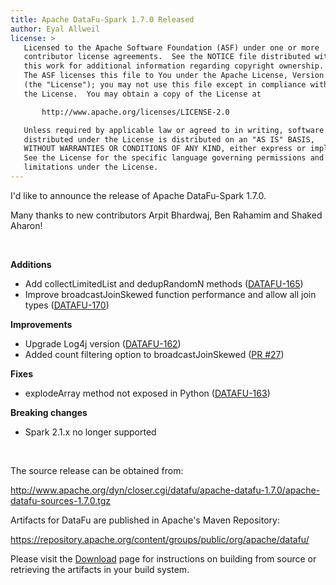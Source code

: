 ```yaml
---
title: Apache DataFu-Spark 1.7.0 Released
author: Eyal Allweil
license: >
   Licensed to the Apache Software Foundation (ASF) under one or more
   contributor license agreements.  See the NOTICE file distributed with
   this work for additional information regarding copyright ownership.
   The ASF licenses this file to You under the Apache License, Version 2.0
   (the "License"); you may not use this file except in compliance with
   the License.  You may obtain a copy of the License at

       http://www.apache.org/licenses/LICENSE-2.0

   Unless required by applicable law or agreed to in writing, software
   distributed under the License is distributed on an "AS IS" BASIS,
   WITHOUT WARRANTIES OR CONDITIONS OF ANY KIND, either express or implied.
   See the License for the specific language governing permissions and
   limitations under the License.
---
```


I'd like to announce the release of Apache DataFu-Spark 1.7.0.

Many thanks to new contributors Arpit Bhardwaj, Ben Rahamim and Shaked Aharon! 

<br>

**Additions**

* Add collectLimitedList and dedupRandomN methods ([DATAFU-165](https://issues.apache.org/jira/browse/DATAFU-165))
* Improve broadcastJoinSkewed function performance and allow all join types ([DATAFU-170](https://issues.apache.org/jira/browse/DATAFU-170))

**Improvements**

* Upgrade Log4j version ([DATAFU-162](https://issues.apache.org/jira/browse/DATAFU-162))
* Added count filtering option to broadcastJoinSkewed ([PR #27](https://github.com/apache/datafu/pull/27))
 
**Fixes**

* explodeArray method not exposed in Python ([DATAFU-163](https://issues.apache.org/jira/browse/DATAFU-163))

**Breaking changes**

* Spark 2.1.x no longer supported

<br>

The source release can be obtained from:

http://www.apache.org/dyn/closer.cgi/datafu/apache-datafu-1.7.0/apache-datafu-sources-1.7.0.tgz

Artifacts for DataFu are published in Apache's Maven Repository:

https://repository.apache.org/content/groups/public/org/apache/datafu/

Please visit the [Download](/docs/download.html) page for instructions on building from source or retrieving the artifacts in your build system.
